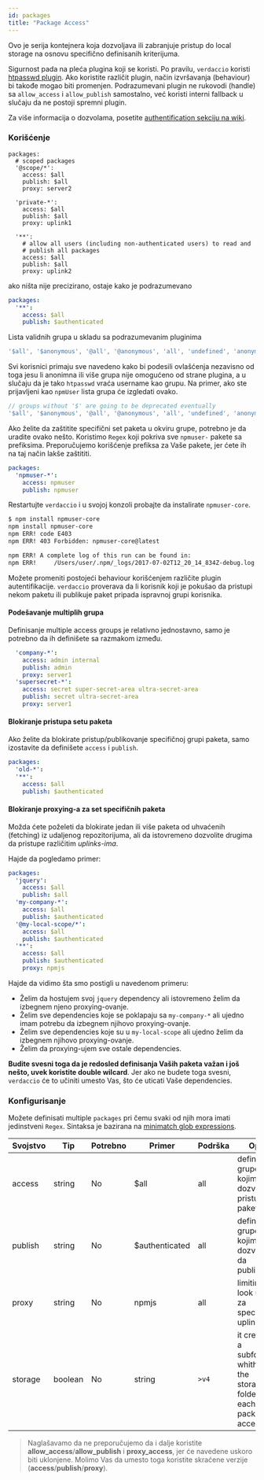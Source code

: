 ```yaml
---
id: packages
title: "Package Access"
---
```

Ovo je serija kontejnera koja dozvoljava ili zabranjuje pristup do local storage na osnovu specifično definisanih kriterijuma.

Sigurnost pada na pleća plugina koji se koristi. Po pravilu, `verdaccio` koristi [htpasswd plugin](https://github.com/verdaccio/verdaccio-htpasswd). Ako koristite različit plugin, način izvršavanja (behaviour) bi takođe mogao biti promenjen. Podrazumevani plugin ne rukovodi (handle) sa `allow_access` i `allow_publish` samostalno, već koristi interni fallback u slučaju da ne postoji spremni plugin.

Za više informacija o dozvolama, posetite [authentification sekciju na wiki](auth.md).

### Korišćenje

```yalm
packages:
  # scoped packages
  '@scope/*':
    access: $all
    publish: $all
    proxy: server2

  'private-*':
    access: $all
    publish: $all
    proxy: uplink1

  '**':
    # allow all users (including non-authenticated users) to read and
    # publish all packages
    access: $all
    publish: $all
    proxy: uplink2
```

ako ništa nije precizirano, ostaje kako je podrazumevano

```yaml
packages:
  '**':
    access: $all
    publish: $authenticated
```

Lista validnih grupa u skladu sa podrazumevanim pluginima

```js
'$all', '$anonymous', '@all', '@anonymous', 'all', 'undefined', 'anonymous'
```

Svi korisnici primaju sve navedeno kako bi podesili ovlašćenja nezavisno od toga jesu li anonimna ili više grupa nije omogućeno od strane plugina, a u slučaju da je tako `htpasswd` vraća username kao grupu. Na primer, ako ste prijavljeni kao `npmUser` lista grupa će izgledati ovako.

```js
// groups without '$' are going to be deprecated eventually
'$all', '$anonymous', '@all', '@anonymous', 'all', 'undefined', 'anonymous', 'npmUser'
```

Ako želite da zaštitite specifični set paketa u okviru grupe, potrebno je da uradite ovako nešto. Koristimo `Regex` koji pokriva sve `npmuser-` pakete sa prefiksima. Preporučujemo korišćenje prefiksa za Vaše pakete, jer ćete ih na taj način lakše zaštititi.

```yaml
packages:
  'npmuser-*':
    access: npmuser
    publish: npmuser
```

Restartujte `verdaccio` i u svojoj konzoli probajte da instalirate `npmuser-core`.

```bash
$ npm install npmuser-core
npm install npmuser-core
npm ERR! code E403
npm ERR! 403 Forbidden: npmuser-core@latest

npm ERR! A complete log of this run can be found in:
npm ERR!     /Users/user/.npm/_logs/2017-07-02T12_20_14_834Z-debug.log
```

Možete promeniti postojeći behaviour korišćenjem različite plugin autentifikacije. `verdaccio` proverava da li korisnik koji je pokušao da pristupi nekom paketu ili publikuje paket pripada ispravnoj grupi korisnika.

#### Podešavanje multiplih grupa

Definisanje multiple access groups je relativno jednostavno, samo je potrebno da ih definišete sa razmakom između.

```yaml
  'company-*':
    access: admin internal
    publish: admin
    proxy: server1
  'supersecret-*':
    access: secret super-secret-area ultra-secret-area
    publish: secret ultra-secret-area
    proxy: server1
```

#### Blokiranje pristupa setu paketa

Ako želite da blokirate pristup/publikovanje specifičnoj grupi paketa, samo izostavite da definišete `access` i `publish`.

```yaml
packages:
  'old-*':
  '**':
    access: $all
    publish: $authenticated
```

#### Blokiranje proxying-a za set specifičnih paketa

Možda ćete poželeti da blokirate jedan ili više paketa od uhvaćenih (fetching) iz udaljenog repozitorijuma, ali da istovremeno dozvolite drugima da pristupe različitim *uplinks-ima*.

Hajde da pogledamo primer:

```yaml
packages:
  'jquery':
    access: $all
    publish: $all
  'my-company-*':
    access: $all
    publish: $authenticated
  '@my-local-scope/*':
    access: $all
    publish: $authenticated
  '**':
    access: $all
    publish: $authenticated
    proxy: npmjs
```

Hajde da vidimo šta smo postigli u navedenom primeru:

* Želim da hostujem svoj `jquery` dependency ali istovremeno želim da izbegnem njeno proxying-ovanje.
* Želim sve dependencies koje se poklapaju sa `my-company-*` ali ujedno imam potrebu da izbegnem njihovo proxying-ovanje.
* Želim sve dependencies koje su u `my-local-scope` ali ujedno želim da izbegnem njihovo proxying-ovanje.
* Želim da proxying-ujem sve ostale dependencies.

**Budite svesni toga da je redosled definisanja Vaših paketa važan i još nešto, uvek koristite double wilcard**. Jer ako ne budete toga svesni, `verdaccio` će to učiniti umesto Vas, što će uticati Vaše dependencies.

### Konfigurisanje

Možete definisati multiple `packages` pri čemu svaki od njih mora imati jedinstveni `Regex`. Sintaksa je bazirana na [minimatch glob expressions](https://github.com/isaacs/minimatch).

| Svojstvo | Tip     | Potrebno | Primer         | Podrška  | Opis                                                                      |
| -------- | ------- | -------- | -------------- | -------- | ------------------------------------------------------------------------- |
| access   | string  | No       | $all           | all      | definiše grupe kojima je dozvoljen pristup paketu                         |
| publish  | string  | No       | $authenticated | all      | definiše grupe kojima je dozvoljeno da publikuju                          |
| proxy    | string  | No       | npmjs          | all      | limitira look ups za specifični uplink                                    |
| storage  | boolean | No       | string         | `>v4` | it creates a subfolder whithin the storage folder for each package access |

> Naglašavamo da ne preporučujemo da i dalje koristite **allow_access**/**allow_publish** i **proxy_access**, jer će navedene uskoro biti uklonjene. Molimo Vas da umesto toga koristite skraćene verzije (**access**/**publish**/**proxy**).